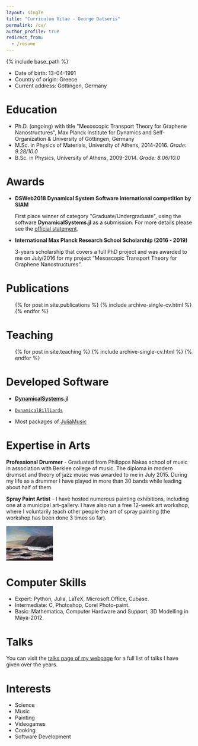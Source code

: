 ```yaml
---
layout: single
title: "Curriculum Vitae - George Datseris"
permalink: /cv/
author_profile: true
redirect_from:
  - /resume
---
```


{% include base_path %}

* Date of birth: 13-04-1991
* Country of origin: Greece
* Current address: Göttingen, Germany

# Education

* Ph.D. (ongoing) with title "Mesoscopic Transport Theory for Graphene Nanostructures", Max Planck Institute for Dynamics and Self-Organization & University of Göttingen, Germany
* M.Sc. in Physics of Materials, University of Athens, 2014-2016. *Grade: 9.28/10.0*
* B.Sc. in Physics, University of Athens, 2009-2014. *Grade: 8.06/10.0*

# Awards

* **DSWeb2018 Dynamical System Software international competition by SIAM**

    First place winner of category "Graduate/Undergraduate", using the software **DynamicalSystems.jl** as a submission. For more details please see the [official statement](https://dsweb.siam.org/The-Magazine/Article/winners-of-the-dsweb-2018-software-contest).

* **International Max Planck Research School Scholarship (2016 - 2019)**

    3-years scholarship that covers a full PhD project and was awarded to me on July/2016 for my project “Mesoscopic Transport Theory for Graphene Nanostructures".

# Publications

  <ul>{% for post in site.publications %}
    {% include archive-single-cv.html %}
  {% endfor %}</ul>


# Teaching

  <ul>{% for post in site.teaching %}
    {% include archive-single-cv.html %}
  {% endfor %}</ul>

# Developed Software

* [**DynamicalSystems.jl**](https://juliadynamics.github.io/DynamicalBilliards.jl/latest/)

* [`DynamicalBilliards`](https://juliadynamics.github.io/DynamicalBilliards.jl/latest/)

* Most packages of [JuliaMusic](https://juliamusic.github.io/JuliaMusic_documentation.jl/latest/)

# Expertise in Arts

**Professional Drummer** - Graduated from Philippos Nakas school of music in association with Berklee college of music. The diploma in modern drumset and theory of jazz music was awarded to me in July 2015. During my life as a drummer I have played in more than 30 bands while leading about half of them.


**Spray Paint Artist** - I have hosted numerous painting exhibitions, including one at a municipal art-gallery. I have also run a free 12-week art workshop, where I voluntarily teach other people the art of spray painting (the workshop has been done 3 times so far).

<img src="../images/spray/Datsas305.jpg" alt="Spray painting" width="25%">

# Computer Skills

* Expert: Python, Julia, LaTeX, Microsoft Office, Cubase.
* Intermediate: C, Photoshop, Corel Photo-paint.
* Basic: Mathematica, Computer Hardware and Support, 3D Modelling in Maya-2012.

# Talks

You can visit the [talks page of my webpage](https://datseris.github.io/talks/) for a full list of talks I have given over the years.

<!-- <ul>{% for post in site.talks %}
  {% include archive-single-talk-cv.html %}
{% endfor %}</ul> -->

# Interests
- Science
- Music
- Painting
- Videogames
- Cooking
- Software Development
